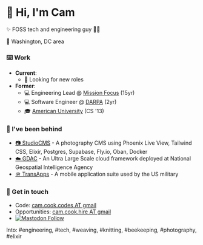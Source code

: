 # 👋 Hi, I'm Cam

✨ FOSS tech and engineering guy 🏳️‍🌈

📍 Washington, DC area

### ⌨️ Work 

* **Current**:
  * 👀 Looking for new roles
* **Former**:
  * 💻 Engineering Lead @ <a href="https://missionfocus.com/" target="_blank" rel="noopener noreferrer">Mission Focus</a> (15yr)
  * 💻 Software Engineer @ <a href="https://darpa.mil/" target="_blank" rel="noopener noreferrer">DARPA</a> (2yr)
  * 🎓 <a href="https://american.edu/" target="_blank" rel="noopener noreferrer">American University</a> (CS '13)

### 📐 I've been behind
* <a href="https://studiocms.io/" target="_blank" rel="noopener noreferrer">📷 StudioCMS</a> - A photography CMS using Phoenix Live View, Tailwind CSS, Elixir, Postgres, Supabase, Fly.io, Oban, Docker
* <a href="https://www.meritalk.com/articles/nga-seeks-contractor-to-support-geoint-data-analytics-cloud/" target="_blank" rel="noopener noreferrer">☁️ GDAC</a> - An Ultra Large Scale cloud framework deployed at National Geospatial Intelligence Agency
* <a href="https://en.wikipedia.org/wiki/TransApps" target="_blank" rel="noopener noreferrer">🪖 TransApps</a> - A mobile application suite used by the US military

### 💬 Get in touch 
* Code: <a href="mailto:cam.cook.codes@gmail.com" target="_blank" rel="noopener noreferrer">cam.cook.codes AT gmail</a>
* Opportunities: <a href="mailto:cam.cook.hire@gmail.com" target="_blank" rel="noopener noreferrer">cam.cook.hire AT gmail</a>
*   <a href="https://mastodon.social/@scrum_log" target="_blank" rel="noopener noreferrer">
    <img alt="Mastodon Follow" src="https://img.shields.io/badge/mastodon-%40scrum_log%40mastodon.social-purple?color=6364ff">
  </a>

Into: #engineering, #tech, #weaving, #knitting, #beekeeping, #photography, #elixir
